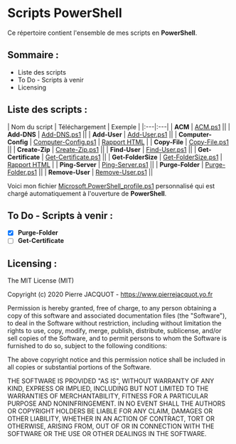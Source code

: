# Scripts PowerShell
Ce répertoire contient l'ensemble de mes scripts en **PowerShell**.

## Sommaire :
- Liste des scripts
- To Do - Scripts à venir
- Licensing

## Liste des scripts :
| Nom du script | Téléchargement | Exemple |
|:---|:---|
| **ACM** | [ACM.ps1](ACM/ACM.ps1) ||
| **Add-DNS** | [Add-DNS.ps1](Add-DNS/Add-DNS.ps1) ||
| **Add-User** | [Add-User.ps1](Add-User/Add-User.ps1) ||
| **Computer-Config** | [Computer-Config.ps1](Computer-Config/Computer-Config.ps1) | [Rapport HTML](https://pierrejacquot.yo.fr/2020-05-23-Computer-Config.html) |
| **Copy-File** | [Copy-File.ps1](Copy-File/Copy-File.ps1) ||
| **Create-Zip** | [Create-Zip.ps1](Create-Zip/Create-Zip.ps1) ||
| **Find-User** | [Find-User.ps1](Find-User/Find-User.ps1) ||
| **Get-Certificate** | [Get-Certificate.ps1](Get-Certificate/Get-Certificate.ps1) ||
| **Get-FolderSize** | [Get-FolderSize.ps1](Get-FolderSize/Get-FolderSize.ps1) | [Rapport HTML](https://pierrejacquot.yo.fr/2020-05-24-Folders-Report.html) |
| **Ping-Server** | [Ping-Server.ps1](Ping-Server/Ping-Server.ps1) ||
| **Purge-Folder** | [Purge-Folder.ps1](Purge-Folder/Purge-Folder.ps1) ||
| **Remove-User** | [Remove-User.ps1](Remove-User/Remove-User.ps1) ||

Voici mon fichier [Microsoft.PowerShell_profile.ps1](Microsoft.PowerShell_profile.ps1) personnalisé qui est chargé automatiquement à l'ouverture de **PowerShell**.

## To Do - Scripts à venir :
- [x] **Purge-Folder**
- [ ] **Get-Certificate**

## Licensing :
The MIT License (MIT)

Copyright (c) 2020 Pierre JACQUOT - https://www.pierrejacquot.yo.fr

Permission is hereby granted, free of charge, to any person obtaining a copy
of this software and associated documentation files (the "Software"), to deal
in the Software without restriction, including without limitation the rights
to use, copy, modify, merge, publish, distribute, sublicense, and/or sell
copies of the Software, and to permit persons to whom the Software is
furnished to do so, subject to the following conditions:

The above copyright notice and this permission notice shall be included in all
copies or substantial portions of the Software.

THE SOFTWARE IS PROVIDED "AS IS", WITHOUT WARRANTY OF ANY KIND, EXPRESS OR
IMPLIED, INCLUDING BUT NOT LIMITED TO THE WARRANTIES OF MERCHANTABILITY,
FITNESS FOR A PARTICULAR PURPOSE AND NONINFRINGEMENT. IN NO EVENT SHALL THE
AUTHORS OR COPYRIGHT HOLDERS BE LIABLE FOR ANY CLAIM, DAMAGES OR OTHER
LIABILITY, WHETHER IN AN ACTION OF CONTRACT, TORT OR OTHERWISE, ARISING FROM,
OUT OF OR IN CONNECTION WITH THE SOFTWARE OR THE USE OR OTHER DEALINGS IN THE
SOFTWARE.

